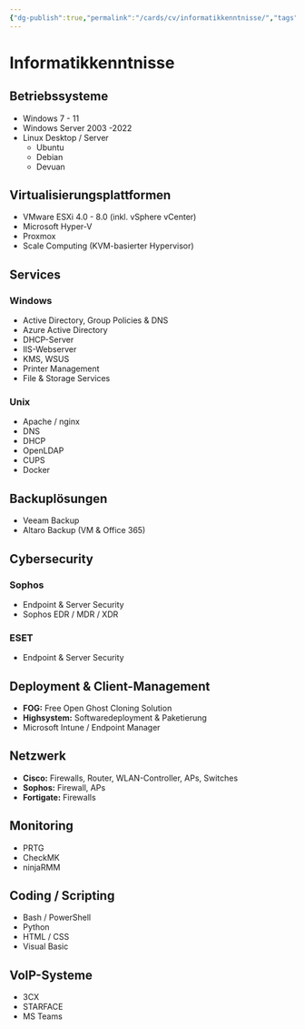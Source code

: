 ```yaml
---
{"dg-publish":true,"permalink":"/cards/cv/informatikkenntnisse/","tags":["CV"]}
---
```



# Informatikkenntnisse

## Betriebssysteme
- Windows 7 - 11
- Windows Server 2003 -2022
- Linux Desktop / Server
	- Ubuntu
	- Debian
	- Devuan

## Virtualisierungsplattformen
- VMware ESXi 4.0 - 8.0 (inkl. vSphere vCenter)
- Microsoft Hyper-V
- Proxmox
- Scale Computing (KVM-basierter Hypervisor)

## Services
### Windows
- Active Directory, Group Policies & DNS
- Azure Active Directory
- DHCP-Server
- IIS-Webserver
- KMS, WSUS
- Printer Management
- File & Storage Services

### Unix
- Apache / nginx
- DNS
- DHCP
- OpenLDAP
- CUPS
- Docker

## Backuplösungen
- Veeam Backup
- Altaro Backup (VM & Office 365)

## Cybersecurity
### Sophos
- Endpoint & Server Security
- Sophos EDR / MDR / XDR

### ESET
- Endpoint & Server Security

## Deployment & Client-Management
- **FOG:** Free Open Ghost Cloning Solution
- **Highsystem:** Softwaredeployment & Paketierung
- Microsoft Intune / Endpoint Manager

## Netzwerk
- **Cisco:** Firewalls, Router, WLAN-Controller, APs, Switches
- **Sophos:** Firewall, APs
- **Fortigate:** Firewalls

## Monitoring
- PRTG
- CheckMK
- ninjaRMM

## Coding / Scripting
- Bash / PowerShell
- Python
- HTML / CSS
- Visual Basic

## VoIP-Systeme
- 3CX
- STARFACE
- MS Teams